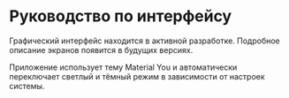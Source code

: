 # Руководство по интерфейсу

Графический интерфейс находится в активной разработке. Подробное описание экранов появится в будущих версиях.

Приложение использует тему Material You и автоматически переключает светлый и тёмный режим в зависимости от настроек системы.
